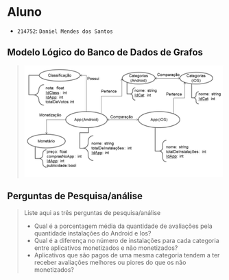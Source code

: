 # Aluno
* `214752`: `Daniel Mendes dos Santos`
## Modelo Lógico do Banco de Dados de Grafos
> ![Modelo Lógico: Grafo](images/grafo.png)

## Perguntas de Pesquisa/análise

> Liste aqui as três perguntas de pesquisa/análise
> * Qual é a porcentagem média da quantidade de avaliações pela quantidade instalações do Android e Ios? 
> * Qual é a diferença no número de instalações para cada categoria entre aplicativos monetizados e não monetizados?
> * Aplicativos que são pagos de uma mesma categoria tendem a ter receber avaliações melhores ou piores do que os não monetizados?

